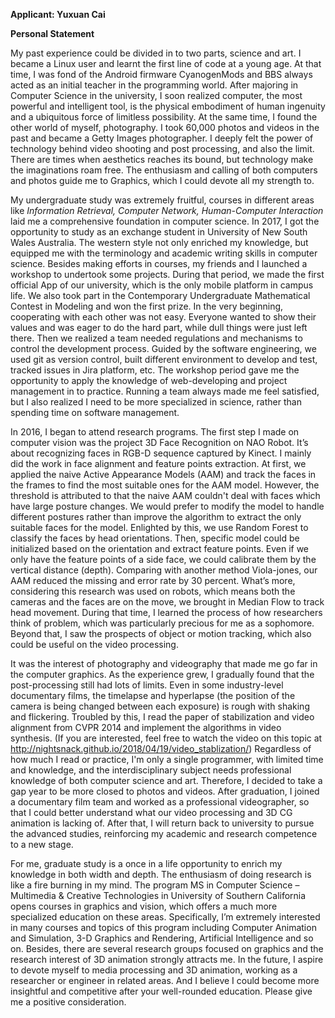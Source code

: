 **Applicant: Yuxuan Cai**

**Personal Statement**





My past experience could be divided in to two parts, science and art. I became a Linux user and learnt the first line of code at a young age. At that time, I was fond of the Android firmware CyanogenMods and BBS always acted as an initial teacher in the programming world. After majoring in Computer Science in the university, I soon realized computer, the most powerful and intelligent tool, is the physical embodiment of human ingenuity and a ubiquitous force of limitless possibility. At the same time, I found the other world of myself, photography. I took 60,000 photos and videos in the past and became a Getty Images photographer. I deeply felt the power of technology behind video shooting and post processing, and also the limit. There are times when aesthetics reaches its bound, but technology make the imaginations roam free. The enthusiasm and calling of both computers and photos guide me to Graphics, which I could devote all my strength to. 

My undergraduate study was extremely fruitful, courses in different areas like *Information Retrieval, Computer Network, Human-Computer Interaction* laid me a comprehensive foundation in computer science. In 2017, I got the opportunity to study as an exchange student in University of New South Wales Australia. The western style not only enriched my knowledge, but equipped me with the terminology and academic writing skills in computer science. Besides making efforts in courses, my friends and I launched a workshop to undertook some projects. During that period, we made the first official App of our university, which is the only mobile platform in campus life. We also took part in the Contemporary Undergraduate Mathematical Contest in Modeling and won the first prize. In the very beginning, cooperating with each other was not easy. Everyone wanted to show their values and was eager to do the hard part, while dull things were just left there. Then we realized a team needed regulations and mechanisms to control the development process. Guided by the software engineering, we used git as version control, built different environment to develop and test, tracked issues in Jira platform, etc. The workshop period gave me the opportunity to apply the knowledge of web-developing and project management in to practice. Running a team always made me feel satisfied, but I also realized I need to be more specialized in science, rather than spending time on software management.

In 2016, I began to attend research programs. The first step I made on computer vision was the project 3D Face Recognition on NAO Robot. It’s about recognizing faces in RGB-D sequence captured by Kinect. I mainly did the work in face alignment and feature points extraction. At first, we applied the naive Active Appearance Models (AAM) and track the faces in the frames to find the most suitable ones for the AAM model. However, the threshold is attributed to that the naive AAM couldn't deal with faces which have large posture changes. We would prefer to modify the model to handle different postures rather than improve the algorithm to extract the only suitable faces for the model. Enlighted by this, we use Random Forest to classify the faces by head orientations. Then, specific model could be initialized based on the orientation and extract feature points. Even if we only have the feature points of a side face, we could calibrate them by the vertical distance (depth). Comparing with another method Viola-jones, our AAM reduced the missing and error rate by 30 percent. What’s more, considering this research was used on robots, which means both the cameras and the faces are on the move, we brought in Median Flow to track head movement. During that time, I learned the process of how researchers think of problem, which was particularly precious for me as a sophomore. Beyond that, I saw the prospects of object or motion tracking, which also could be useful on the video processing. 

It was the interest of photography and videography that made me go far in the computer graphics. As the experience grew, I gradually found that the post-processing still had lots of limits. Even in some industry-level documentary films, the timelapse and hyperlapse (the position of the camera is being changed between each exposure) is rough with shaking and flickering. Troubled by this, I read the paper of stabilization and video alignment from CVPR 2014 and implement the algorithms in video synthesis. (If you are interested, feel free to watch the video on this topic at <http://nightsnack.github.io/2018/04/19/video_stablization/>) Regardless of how much I read or practice, I'm only a single programmer, with limited time and knowledge, and the interdisciplinary subject needs professional knowledge of both computer science and art. Therefore, I decided to take a gap year to be more closed to photos and videos. After graduation, I joined a documentary film team and worked as a professional videographer, so that I could better understand what our video processing and 3D CG animation is lacking of. After that, I will return back to university to pursue the advanced studies, reinforcing my academic and research competence to a new stage. 

For me, graduate study is a once in a life opportunity to enrich my knowledge in both width and depth. The enthusiasm of doing research is like a fire burning in my mind. The program MS in Computer Science – Multimedia & Creative Technologies in University of Southern California opens courses in graphics and vision, which offers a much more specialized education on these areas. Specifically, I’m extremely interested in many courses and topics of this program including Computer Animation and Simulation, 3-D Graphics and Rendering, Artificial Intelligence and so on. Besides, there are several research groups focused on graphics and the research interest of 3D animation strongly attracts me. In the future, I aspire to devote myself to media processing and 3D animation, working as a researcher or engineer in related areas. And I believe I could become more insightful and competitive after your well-rounded education. Please give me a positive consideration.